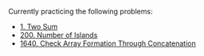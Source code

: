 Currently practicing the following problems:

- [1. Two Sum](https://leetcode.com/problems/two-sum/)
- [200. Number of Islands](https://leetcode.com/problems/number-of-islands/)
- [1640. Check Array Formation Through Concatenation](https://leetcode.com/explore/challenge/card/january-leetcoding-challenge-2021/579/week-1-january-1st-january-7th/3589/)